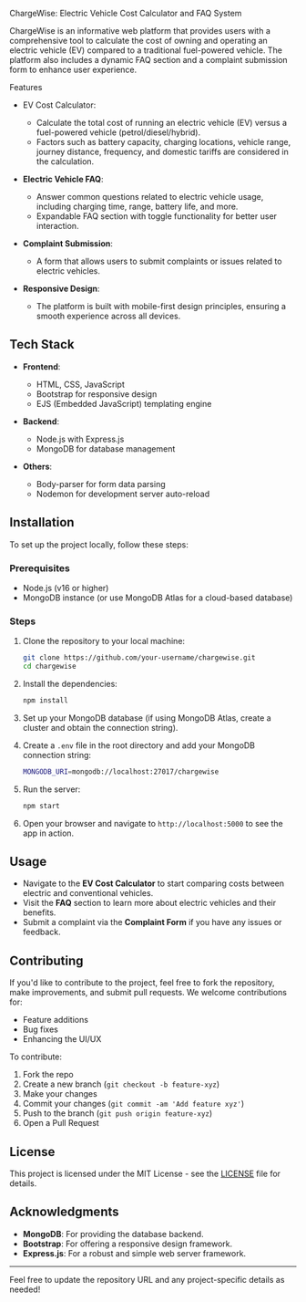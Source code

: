 
ChargeWise: Electric Vehicle Cost Calculator and FAQ System

ChargeWise is an informative web platform that provides users with a comprehensive tool to calculate the cost of owning and operating an electric vehicle (EV) compared to a traditional fuel-powered vehicle. The platform also includes a dynamic FAQ section and a complaint submission form to enhance user experience.

 Features

- EV Cost Calculator: 
  - Calculate the total cost of running an electric vehicle (EV) versus a fuel-powered vehicle (petrol/diesel/hybrid).
  - Factors such as battery capacity, charging locations, vehicle range, journey distance, frequency, and domestic tariffs are considered in the calculation.

- **Electric Vehicle FAQ**:
  - Answer common questions related to electric vehicle usage, including charging time, range, battery life, and more.
  - Expandable FAQ section with toggle functionality for better user interaction.

- **Complaint Submission**:
  - A form that allows users to submit complaints or issues related to electric vehicles.

- **Responsive Design**:
  - The platform is built with mobile-first design principles, ensuring a smooth experience across all devices.

## Tech Stack

- **Frontend**:
  - HTML, CSS, JavaScript
  - Bootstrap for responsive design
  - EJS (Embedded JavaScript) templating engine

- **Backend**:
  - Node.js with Express.js
  - MongoDB for database management

- **Others**:
  - Body-parser for form data parsing
  - Nodemon for development server auto-reload

## Installation

To set up the project locally, follow these steps:

### Prerequisites

- Node.js (v16 or higher)
- MongoDB instance (or use MongoDB Atlas for a cloud-based database)

### Steps

1. Clone the repository to your local machine:

   ```bash
   git clone https://github.com/your-username/chargewise.git
   cd chargewise
   ```

2. Install the dependencies:

   ```bash
   npm install
   ```

3. Set up your MongoDB database (if using MongoDB Atlas, create a cluster and obtain the connection string).

4. Create a `.env` file in the root directory and add your MongoDB connection string:

   ```bash
   MONGODB_URI=mongodb://localhost:27017/chargewise
   ```

5. Run the server:

   ```bash
   npm start
   ```

6. Open your browser and navigate to `http://localhost:5000` to see the app in action.

## Usage

- Navigate to the **EV Cost Calculator** to start comparing costs between electric and conventional vehicles.
- Visit the **FAQ** section to learn more about electric vehicles and their benefits.
- Submit a complaint via the **Complaint Form** if you have any issues or feedback.

## Contributing

If you'd like to contribute to the project, feel free to fork the repository, make improvements, and submit pull requests. We welcome contributions for:

- Feature additions
- Bug fixes
- Enhancing the UI/UX

To contribute:

1. Fork the repo
2. Create a new branch (`git checkout -b feature-xyz`)
3. Make your changes
4. Commit your changes (`git commit -am 'Add feature xyz'`)
5. Push to the branch (`git push origin feature-xyz`)
6. Open a Pull Request

## License

This project is licensed under the MIT License - see the [LICENSE](LICENSE) file for details.

## Acknowledgments

- **MongoDB**: For providing the database backend.
- **Bootstrap**: For offering a responsive design framework.
- **Express.js**: For a robust and simple web server framework.

---

Feel free to update the repository URL and any project-specific details as needed!
